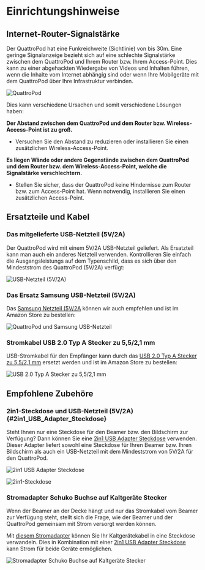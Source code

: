 # Einrichtungshinweise

## Internet-Router-Signalstärke

Der QuattroPod hat eine Funkreichweite (Sichtlinie) von bis 30m. Eine geringe Signalanzeige bezieht sich auf eine schlechte Signalstärke zwischen dem QuattroPod und Ihrem Router bzw. Ihrem Access-Point. Dies kann zu einer abgehackten Wiedergabe von Videos und Inhalten führen, wenn die Inhalte vom Internet abhängig sind oder wenn Ihre Mobilgeräte mit dem QuattroPod über Ihre Infrastruktur verbinden.

![QuattroPod](/assets/img/QuattroPod.poorsignal.png)

Dies kann verschiedene Ursachen und somit verschiedene Lösungen haben:

**Der Abstand zwischen dem QuattroPod und dem Router bzw. Wireless-Access-Point ist zu groß.**

* Versuchen Sie den Abstand zu reduzieren oder installieren Sie einen zusätzlichen Wireless-Access-Point.

**Es liegen Wände oder andere Gegenstände zwischen dem QuattroPod und dem Router bzw. dem Wireless-Access-Point, welche die Signalstärke verschlechtern.**

* Stellen Sie sicher, dass der QuattroPod keine Hindernisse zum Router bzw. zum Access-Point hat. Wenn notwendig, installieren Sie einen zusätzlichen Access-Point.

## Ersatzteile und Kabel

### Das mitgelieferte USB-Netzteil (5V/2A)

Der QuattroPod wird mit einem 5V/2A USB-Netzteil geliefert. Als Ersatzteil kann man auch ein anderes Netzteil verwenden. Kontrollieren Sie einfach die Ausgangsleistungs auf dem Typenschild, dass es sich über den Mindeststrom des QuattroPod (5V/2A) verfügt:

![USB-Netzteil (5V/2A)](/assets/img/QuattroPod.USBCharger.png)

### Das Ersatz Samsung USB-Netzteil (5V/2A)

Das [Samsung Netzteil (5V/2A](https://www.amazon.de/USB-Netz-Ladeger%C3%A4t-Adapter-SAMSUNG-ETAU90EWE-Wei%C3%9F/dp/B00D2D9LF2/ref=sr_1_64?s=ce-de&ie=UTF8&qid=1531483723&sr=1-64&keywords=USB+charger) können wir auch empfehlen und ist im Amazon Store zu bestellen:

![QuattroPod und Samsung USB-Netzteil](/assets/img/Samsung.USB-Netzteil.jpg)

### Stromkabel USB 2.0 Typ A Stecker zu 5,5/2,1 mm 

USB-Stromkabel für den Empfänger kann durch das [USB 2.0 Typ A Stecker zu 5,5/2,1 mm](https://www.amazon.de/dp/B00M552AE2/ref=psdc_1626220031_t2_B00JA8U7Y2?language=en_GB&th=1) ersetzt werden und ist im Amazon Store zu bestellen:

![USB 2.0 Typ A Stecker zu 5,5/2,1 mm](/assets/img/USB-2.0-TypA-Stecker-to-5.5-2.1mm.jpg)


## Empfohlene Zubehöre

### 2in1-Steckdose und USB-Netzteil (5V/2A) {#2in1_USB_Adapter_Steckdose}

Steht Ihnen nur eine Steckdose für den Beamer bzw. den Bildschirm zur Verfügung? Dann können Sie eine [2in1 USB Adapter Steckdose](https://www.amazon.de/benon-B2192-Steckdosen-Adapter-Anschluss-Weiss-Wei%C3%9F/dp/B07JYDHL1V/ref=sr_1_57?__mk_de_DE=%C3%85M%C3%85%C5%BD%C3%95%C3%91&keywords=2in1-Steckdose+und+USB-Netzteil+%285V%2F2A%29&qid=1580911098&sr=8-57) verwenden. Dieser Adapter liefert sowohl eine Steckdose für Ihren Beamer bzw. Ihren Bildschirm als auch ein USB-Netzteil mit dem Mindeststrom von 5V/2A für den QuattroPod.

![2in1 USB Adapter Steckdose](/assets/img/2-in-1_Wall_Socket_with_Dual_USB_Power_Supply_2.1.jpg)

![2in1-Steckdose](/assets/img/2in1-Steckdose_connected.jpg)

### Stromadapter Schuko Buchse auf Kaltgeräte Stecker

Wenn der Beamer an der Decke hängt und nur das Stromkabel vom Beamer zur Verfügung steht, stellt sich die Frage, wie der Beamer und der QuattroPod gemeinsam mit Strom versorgt werden können.

Mit [diesem Stromadapter](https://www.amazon.de/Stromadapter-Schuko-Buchse-Kaltger%C3%A4te-Stecker/dp/B006B72TW8/ref=sr_1_3?__mk_de_DE=%C3%85M%C3%85%C5%BD%C3%95%C3%91&keywords=Stromadapter+Schuko+Buchse+auf+Kaltger%C3%A4te+Stecker&qid=1580913979&sr=8-3) können Sie Ihr Kaltgerätekabel in eine Steckdose verwandeln. Dies in Kombination mit einer [2in1 USB Adapter Steckdose](#2in1_USB_Adapter_Steckdose) kann Strom für beide Geräte ermöglichen.

![Stromadapter Schuko Buchse auf Kaltgeräte Stecker](/assets/img/Power_Adaptor_Female_to_IEC-Plug.jpg)
